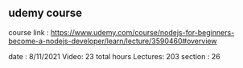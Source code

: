 ## udemy course

course link : https://www.udemy.com/course/nodejs-for-beginners-become-a-nodejs-developer/learn/lecture/3590460#overview

date : 8/11/2021
Video: 23 total hours
Lectures: 203
section : 26